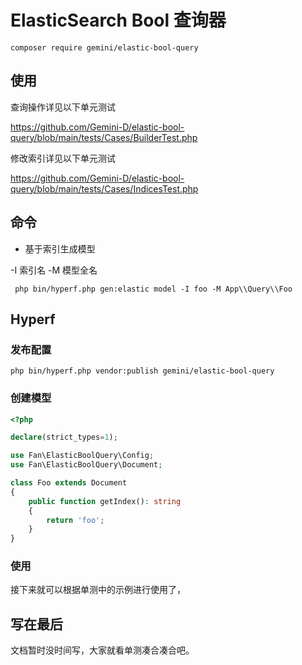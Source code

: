 # ElasticSearch Bool 查询器

```
composer require gemini/elastic-bool-query
```

## 使用

查询操作详见以下单元测试

https://github.com/Gemini-D/elastic-bool-query/blob/main/tests/Cases/BuilderTest.php

修改索引详见以下单元测试

https://github.com/Gemini-D/elastic-bool-query/blob/main/tests/Cases/IndicesTest.php

## 命令

- 基于索引生成模型

-I 索引名
-M 模型全名

```shell
 php bin/hyperf.php gen:elastic model -I foo -M App\\Query\\Foo
```

## Hyperf

### 发布配置

```
php bin/hyperf.php vendor:publish gemini/elastic-bool-query
```

### 创建模型

```php
<?php

declare(strict_types=1);

use Fan\ElasticBoolQuery\Config;
use Fan\ElasticBoolQuery\Document;

class Foo extends Document
{
    public function getIndex(): string
    {
        return 'foo';
    }
}
```

### 使用

接下来就可以根据单测中的示例进行使用了，

## 写在最后

文档暂时没时间写，大家就看单测凑合凑合吧。


